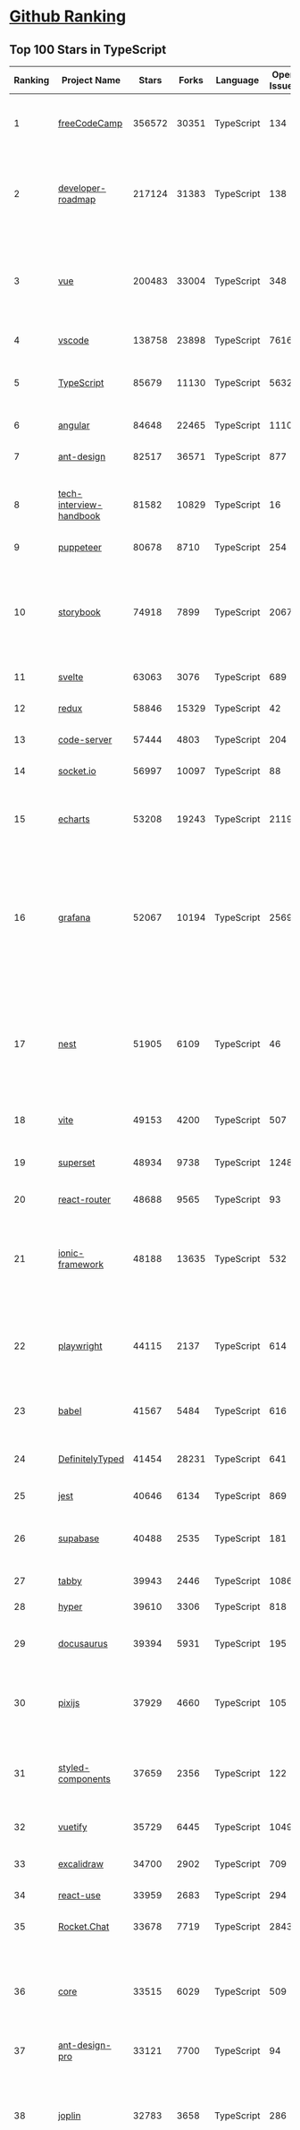 [Github Ranking](../README.md)
==========

## Top 100 Stars in TypeScript

| Ranking | Project Name | Stars | Forks | Language | Open Issues | Description | Last Commit |
| ------- | ------------ | ----- | ----- | -------- | ----------- | ----------- | ----------- |
| 1 | [freeCodeCamp](https://github.com/freeCodeCamp/freeCodeCamp) | 356572 | 30351 | TypeScript | 134 | freeCodeCamp.org's open-source codebase and curriculum. Learn to code for free. | 2022-11-05T00:58:37Z |
| 2 | [developer-roadmap](https://github.com/kamranahmedse/developer-roadmap) | 217124 | 31383 | TypeScript | 138 | Interactive roadmaps, guides and other educational content to help developers grow in their careers. | 2022-11-04T18:17:18Z |
| 3 | [vue](https://github.com/vuejs/vue) | 200483 | 33004 | TypeScript | 348 | 🖖 Vue.js is a progressive, incrementally-adoptable JavaScript framework for building UI on the web. | 2022-11-04T02:37:10Z |
| 4 | [vscode](https://github.com/microsoft/vscode) | 138758 | 23898 | TypeScript | 7616 | Visual Studio Code | 2022-11-05T02:26:10Z |
| 5 | [TypeScript](https://github.com/microsoft/TypeScript) | 85679 | 11130 | TypeScript | 5632 | TypeScript is a superset of JavaScript that compiles to clean JavaScript output. | 2022-11-05T02:31:15Z |
| 6 | [angular](https://github.com/angular/angular) | 84648 | 22465 | TypeScript | 1110 | The modern web developer’s platform | 2022-11-04T23:42:45Z |
| 7 | [ant-design](https://github.com/ant-design/ant-design) | 82517 | 36571 | TypeScript | 877 | An enterprise-class UI design language and React UI library | 2022-11-05T02:22:30Z |
| 8 | [tech-interview-handbook](https://github.com/yangshun/tech-interview-handbook) | 81582 | 10829 | TypeScript | 16 | 💯 Curated coding interview preparation materials for busy software engineers | 2022-11-05T03:03:10Z |
| 9 | [puppeteer](https://github.com/puppeteer/puppeteer) | 80678 | 8710 | TypeScript | 254 | Headless Chrome Node.js API | 2022-11-03T16:18:58Z |
| 10 | [storybook](https://github.com/storybookjs/storybook) | 74918 | 7899 | TypeScript | 2067 | Storybook is a frontend workshop for building UI components and pages in isolation. Made for UI development, testing, and documentation.  | 2022-11-04T21:12:15Z |
| 11 | [svelte](https://github.com/sveltejs/svelte) | 63063 | 3076 | TypeScript | 689 | Cybernetically enhanced web apps | 2022-11-03T08:43:39Z |
| 12 | [redux](https://github.com/reduxjs/redux) | 58846 | 15329 | TypeScript | 42 | Predictable state container for JavaScript apps | 2022-10-29T08:48:15Z |
| 13 | [code-server](https://github.com/coder/code-server) | 57444 | 4803 | TypeScript | 204 | VS Code in the browser | 2022-11-04T23:10:29Z |
| 14 | [socket.io](https://github.com/socketio/socket.io) | 56997 | 10097 | TypeScript | 88 | Realtime application framework (Node.JS server) | 2022-11-02T07:40:58Z |
| 15 | [echarts](https://github.com/apache/echarts) | 53208 | 19243 | TypeScript | 2119 | Apache ECharts is a powerful, interactive charting and data visualization library for browser | 2022-11-05T02:10:31Z |
| 16 | [grafana](https://github.com/grafana/grafana) | 52067 | 10194 | TypeScript | 2569 | The open and composable observability and data visualization platform. Visualize metrics, logs, and traces from multiple sources like Prometheus, Loki, Elasticsearch, InfluxDB, Postgres and many more.  | 2022-11-05T01:36:22Z |
| 17 | [nest](https://github.com/nestjs/nest) | 51905 | 6109 | TypeScript | 46 | A progressive Node.js framework for building efficient, scalable, and enterprise-grade server-side applications on top of TypeScript & JavaScript (ES6, ES7, ES8) 🚀 | 2022-11-04T07:25:36Z |
| 18 | [vite](https://github.com/vitejs/vite) | 49153 | 4200 | TypeScript | 507 | Next generation frontend tooling. It's fast! | 2022-11-04T21:55:38Z |
| 19 | [superset](https://github.com/apache/superset) | 48934 | 9738 | TypeScript | 1248 | Apache Superset is a Data Visualization and Data Exploration Platform | 2022-11-05T01:47:45Z |
| 20 | [react-router](https://github.com/remix-run/react-router) | 48688 | 9565 | TypeScript | 93 | Declarative routing for React | 2022-11-04T16:43:24Z |
| 21 | [ionic-framework](https://github.com/ionic-team/ionic-framework) | 48188 | 13635 | TypeScript | 532 | A powerful cross-platform UI toolkit for building native-quality iOS, Android, and Progressive Web Apps with HTML, CSS, and JavaScript. | 2022-11-04T20:14:52Z |
| 22 | [playwright](https://github.com/microsoft/playwright) | 44115 | 2137 | TypeScript | 614 | Playwright is a framework for Web Testing and Automation. It allows testing Chromium, Firefox and WebKit with a single API.  | 2022-11-04T22:19:17Z |
| 23 | [babel](https://github.com/babel/babel) | 41567 | 5484 | TypeScript | 616 | 🐠 Babel is a compiler for writing next generation JavaScript. | 2022-11-04T22:21:53Z |
| 24 | [DefinitelyTyped](https://github.com/DefinitelyTyped/DefinitelyTyped) | 41454 | 28231 | TypeScript | 641 | The repository for high quality TypeScript type definitions. | 2022-11-05T02:00:14Z |
| 25 | [jest](https://github.com/facebook/jest) | 40646 | 6134 | TypeScript | 869 | Delightful JavaScript Testing. | 2022-11-04T23:29:43Z |
| 26 | [supabase](https://github.com/supabase/supabase) | 40488 | 2535 | TypeScript | 181 | The open source Firebase alternative. Follow to stay updated about our public Beta. | 2022-11-04T19:49:46Z |
| 27 | [tabby](https://github.com/Eugeny/tabby) | 39943 | 2446 | TypeScript | 1086 | A terminal for a more modern age | 2022-11-04T04:08:09Z |
| 28 | [hyper](https://github.com/vercel/hyper) | 39610 | 3306 | TypeScript | 818 | A terminal built on web technologies | 2022-11-04T13:27:35Z |
| 29 | [docusaurus](https://github.com/facebook/docusaurus) | 39394 | 5931 | TypeScript | 195 | Easy to maintain open source documentation websites. | 2022-11-04T16:53:08Z |
| 30 | [pixijs](https://github.com/pixijs/pixijs) | 37929 | 4660 | TypeScript | 105 | The HTML5 Creation Engine: Create beautiful digital content with the fastest, most flexible 2D WebGL renderer. | 2022-11-03T18:22:28Z |
| 31 | [styled-components](https://github.com/styled-components/styled-components) | 37659 | 2356 | TypeScript | 122 | Visual primitives for the component age. Use the best bits of ES6 and CSS to style your apps without stress 💅 | 2022-11-02T12:19:54Z |
| 32 | [vuetify](https://github.com/vuetifyjs/vuetify) | 35729 | 6445 | TypeScript | 1049 | 🐉 Material Component Framework for Vue | 2022-11-04T23:50:10Z |
| 33 | [excalidraw](https://github.com/excalidraw/excalidraw) | 34700 | 2902 | TypeScript | 709 | Virtual whiteboard for sketching hand-drawn like diagrams | 2022-11-04T22:00:37Z |
| 34 | [react-use](https://github.com/streamich/react-use) | 33959 | 2683 | TypeScript | 294 | React Hooks — 👍 | 2022-11-01T19:04:03Z |
| 35 | [Rocket.Chat](https://github.com/RocketChat/Rocket.Chat) | 33678 | 7719 | TypeScript | 2843 | The communications platform that puts data protection first. | 2022-11-05T01:00:59Z |
| 36 | [core](https://github.com/vuejs/core) | 33515 | 6029 | TypeScript | 509 | 🖖 Vue.js is a progressive, incrementally-adoptable JavaScript framework for building UI on the web. | 2022-11-05T02:20:07Z |
| 37 | [ant-design-pro](https://github.com/ant-design/ant-design-pro) | 33121 | 7700 | TypeScript | 94 | 👨🏻‍💻👩🏻‍💻 Use Ant Design like a Pro! | 2022-11-04T09:39:34Z |
| 38 | [joplin](https://github.com/laurent22/joplin) | 32783 | 3658 | TypeScript | 286 | Joplin - an open source note taking and to-do application with synchronisation capabilities for Windows, macOS, Linux, Android and iOS. | 2022-11-05T01:30:48Z |
| 39 | [immutable-js](https://github.com/immutable-js/immutable-js) | 32310 | 1853 | TypeScript | 97 | Immutable persistent data collections for Javascript which increase efficiency and simplicity. | 2022-09-28T19:20:14Z |
| 40 | [nocodb](https://github.com/nocodb/nocodb) | 32238 | 1971 | TypeScript | 395 | 🔥 🔥 🔥 Open Source Airtable Alternative | 2022-11-04T22:32:15Z |
| 41 | [nativefier](https://github.com/nativefier/nativefier) | 32000 | 2037 | TypeScript | 193 | Make any web page a desktop application | 2022-11-02T18:36:25Z |
| 42 | [taro](https://github.com/NervJS/taro) | 31843 | 4323 | TypeScript | 853 | 开放式跨端跨框架解决方案，支持使用 React/Vue/Nerv 等框架来开发微信/京东/百度/支付宝/字节跳动/ QQ 小程序/H5/React Native 等应用。  https://taro.zone/ | 2022-11-05T00:10:42Z |
| 43 | [react-hook-form](https://github.com/react-hook-form/react-hook-form) | 31525 | 1564 | TypeScript | 0 | 📋 React Hooks for form state management and validation (Web + React Native) | 2022-11-04T19:25:23Z |
| 44 | [formik](https://github.com/jaredpalmer/formik) | 31440 | 2606 | TypeScript | 625 | Build forms in React, without the tears 😭  | 2022-10-27T13:51:44Z |
| 45 | [query](https://github.com/TanStack/query) | 30854 | 1887 | TypeScript | 18 | 🤖 Powerful asynchronous state management, server-state utilities and data fetching for TS/JS, React, Solid, Svelte and Vue. | 2022-11-04T15:26:47Z |
| 46 | [date-fns](https://github.com/date-fns/date-fns) | 30219 | 1548 | TypeScript | 361 | ⏳ Modern JavaScript date utility library ⌛️ | 2022-11-04T08:50:13Z |
| 47 | [typeorm](https://github.com/typeorm/typeorm) | 29671 | 5487 | TypeScript | 1724 | ORM for TypeScript and JavaScript (ES7, ES6, ES5). Supports MySQL, PostgreSQL, MariaDB, SQLite, MS SQL Server, Oracle, SAP Hana, WebSQL databases. Works in NodeJS, Browser, Ionic, Cordova and Electron platforms. | 2022-11-04T12:23:49Z |
| 48 | [chakra-ui](https://github.com/chakra-ui/chakra-ui) | 29508 | 2644 | TypeScript | 77 | ⚡️ Simple, Modular & Accessible UI Components for your React Applications | 2022-11-04T12:16:20Z |
| 49 | [graphql-engine](https://github.com/hasura/graphql-engine) | 28573 | 2515 | TypeScript | 1838 | Blazing fast, instant realtime GraphQL APIs on your DB with fine grained access control, also trigger webhooks on database events. | 2022-11-04T22:17:24Z |
| 50 | [rxjs](https://github.com/ReactiveX/rxjs) | 27937 | 2886 | TypeScript | 209 | A reactive programming library for JavaScript | 2022-11-01T20:56:07Z |
| 51 | [html2canvas](https://github.com/niklasvh/html2canvas) | 27013 | 4503 | TypeScript | 793 | Screenshots with JavaScript | 2022-10-28T12:39:09Z |
| 52 | [appwrite](https://github.com/appwrite/appwrite) | 26975 | 2220 | TypeScript | 708 | Secure Backend Server for Web, Mobile & Flutter Developers 🚀 AKA the 100% open-source Firebase alternative. | 2022-11-04T16:12:06Z |
| 53 | [postcss](https://github.com/postcss/postcss) | 26849 | 1552 | TypeScript | 15 | Transforming styles with JS plugins | 2022-10-23T22:52:37Z |
| 54 | [prisma](https://github.com/prisma/prisma) | 26669 | 952 | TypeScript | 2281 | Next-generation ORM for Node.js & TypeScript \| PostgreSQL, MySQL, MariaDB, SQL Server, SQLite, MongoDB and CockroachDB | 2022-11-04T23:39:55Z |
| 55 | [type-challenges](https://github.com/type-challenges/type-challenges) | 26412 | 2598 | TypeScript | 16438 | Collection of TypeScript type challenges with online judge | 2022-11-04T13:25:11Z |
| 56 | [n8n](https://github.com/n8n-io/n8n) | 26299 | 3082 | TypeScript | 134 | Free and source-available fair-code licensed workflow automation tool. Easily automate tasks across different services. | 2022-11-05T00:34:39Z |
| 57 | [mobx](https://github.com/mobxjs/mobx) | 25846 | 1717 | TypeScript | 15 | Simple, scalable state management. | 2022-11-05T00:17:13Z |
| 58 | [slate](https://github.com/ianstormtaylor/slate) | 25800 | 2921 | TypeScript | 532 | A completely customizable framework for building rich text editors. (Currently in beta.) | 2022-11-04T17:37:40Z |
| 59 | [angular-cli](https://github.com/angular/angular-cli) | 25714 | 12119 | TypeScript | 201 | CLI tool for Angular | 2022-11-04T20:45:40Z |
| 60 | [cheerio](https://github.com/cheeriojs/cheerio) | 25624 | 1575 | TypeScript | 17 | Fast, flexible, and lean implementation of core jQuery designed specifically for the server. | 2022-11-04T16:28:34Z |

